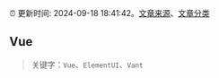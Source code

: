 :alarm_clock: 更新时间: 2024-09-18 18:41:42。[文章来源](/README.md)、[文章分类](/TAGS.md)

## Vue


> 关键字：`Vue`、`ElementUI`、`Vant`



